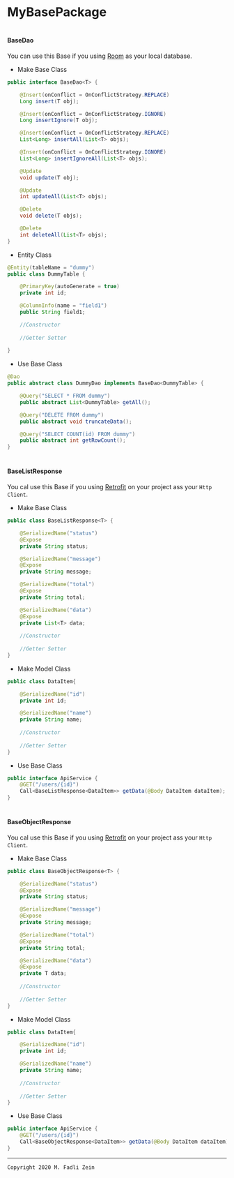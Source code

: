 # MyBasePackage

#
#### BaseDao

You can use this Base if you using [Room](https://developer.android.com/training/data-storage/room?hl=id) as your local database.

- Make Base Class
```java
public interface BaseDao<T> {

    @Insert(onConflict = OnConflictStrategy.REPLACE)
    Long insert(T obj);

    @Insert(onConflict = OnConflictStrategy.IGNORE)
    Long insertIgnore(T obj);

    @Insert(onConflict = OnConflictStrategy.REPLACE)
    List<Long> insertAll(List<T> objs);

    @Insert(onConflict = OnConflictStrategy.IGNORE)
    List<Long> insertIgnoreAll(List<T> objs);

    @Update
    void update(T obj);

    @Update
    int updateAll(List<T> objs);

    @Delete
    void delete(T objs);

    @Delete
    int deleteAll(List<T> objs);
}
```

- Entity Class
```java
@Entity(tableName = "dummy")
public class DummyTable {

    @PrimaryKey(autoGenerate = true)
    private int id;

    @ColumnInfo(name = "field1")
    public String field1;

    //Constructor
    
    //Getter Setter
    
}
```

- Use Base Class
```java
@Dao
public abstract class DummyDao implements BaseDao<DummyTable> {

    @Query("SELECT * FROM dummy")
    public abstract List<DummyTable> getAll();

    @Query("DELETE FROM dummy")
    public abstract void truncateData();

    @Query("SELECT COUNT(id) FROM dummy")
    public abstract int getRowCount();
}
```

#
#### BaseListResponse
You cal use this Base if you using [Retrofit](https://square.github.io/retrofit/) on your project ass your `Http Client`.

- Make Base Class
```java
public class BaseListResponse<T> {

    @SerializedName("status")
    @Expose
    private String status;

    @SerializedName("message")
    @Expose
    private String message;

    @SerializedName("total")
    @Expose
    private String total;

    @SerializedName("data")
    @Expose
    private List<T> data;
    
    //Constructor
    
    //Getter Setter
}
```

- Make Model Class
```java
public class DataItem{

	@SerializedName("id")
	private int id;

	@SerializedName("name")
	private String name;
    
    //Constructor
    
    //Getter Setter
}
```

- Use Base Class
```java
public interface ApiService {
    @GET("/users/{id}")
    Call<BaseListResponse<DataItem>> getData(@Body DataItem dataItem);
}
```

#
#### BaseObjectResponse
You cal use this Base if you using [Retrofit](https://square.github.io/retrofit/) on your project ass your `Http Client`.

- Make Base Class
```java
public class BaseObjectResponse<T> {

    @SerializedName("status")
    @Expose
    private String status;

    @SerializedName("message")
    @Expose
    private String message;

    @SerializedName("total")
    @Expose
    private String total;

    @SerializedName("data")
    @Expose
    private T data;
    
    //Constructor
    
    //Getter Setter
}
```

- Make Model Class
```java
public class DataItem{

	@SerializedName("id")
	private int id;

	@SerializedName("name")
	private String name;
    
    //Constructor
    
    //Getter Setter
}
```

- Use Base Class
```java
public interface ApiService {
    @GET("/users/{id}")
    Call<BaseObjectResponse<DataItem>> getData(@Body DataItem dataItem);
}
```

---

```
Copyright 2020 M. Fadli Zein
```